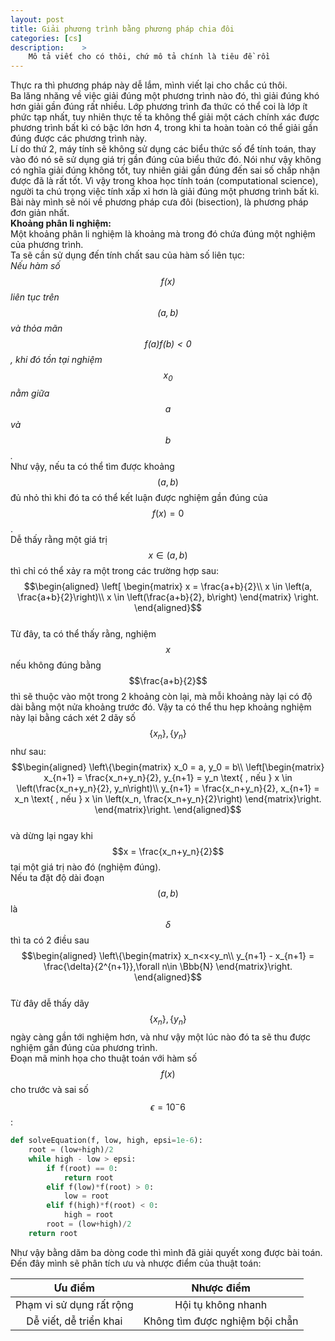 ```yaml
---
layout: post
title: Giải phương trình bằng phương pháp chia đôi
categories: [cs]
description:    >
    Mô tả viết cho có thôi, chứ mô tả chính là tiêu đề rồi
---
```

Thực ra thì phương pháp này dễ lắm, mình viết lại cho chắc cú thôi.  
Ba lăng nhăng về việc giải đúng một phương trình nào đó, thì giải đúng khó hơn giải gần đúng rất nhiều. Lớp phương trình đa thức có thể coi là lớp ít phức tạp nhất, tuy nhiên thực tế ta không thể giải một cách chính xác được phương trình bất kì có bậc lớn hơn 4, trong khi ta hoàn toàn có thể giải gần đúng được các phương trình này.  
Lí do thứ 2, máy tính sẽ không sử dụng các biểu thức số để tính toán, thay vào đó nó sẽ sử dụng giá trị gần đúng của biểu thức đó. Nói như vậy không có nghĩa giải đúng không tốt, tuy nhiên giải gần đúng đến sai số chấp nhận được đã là rất tốt.  Vì vậy trong khoa học tính toán (computational science), người ta chú trọng việc tính xấp xỉ hơn là giải đúng một phương trình bất kì.  
Bài này mình sẽ nói về phương pháp cưa đôi (bisection), là phương pháp đơn giản nhất.  
**Khoảng phân li nghiệm:**  
Một khoảng phân li nghiệm là khoảng mà trong đó chứa đúng một nghiệm của phương trình.  
Ta sẽ cần sử dụng đến tính chất sau của hàm số liên tục:  
*Nếu hàm số $$f(x)$$ liên tục trên $$(a, b)$$ và thỏa mãn $$f(a)f(b)<0$$, khi đó tồn tại nghiệm $$x_0$$ nằm giữa $$a$$ và $$b$$.*    
Như vậy, nếu ta có thể tìm được khoảng $$(a, b)$$ đủ nhỏ thì khi đó ta có thể kết luận được nghiệm gần đúng của $$f(x)=0$$.  
Dễ thấy rằng một giá trị $$x \in (a, b)$$ thì chỉ có thể xảy ra một trong các trường hợp sau:  
$$\begin{aligned}
\left[
\begin{matrix}
x = \frac{a+b}{2}\\ 
x \in \left(a, \frac{a+b}{2}\right)\\ 
x \in \left(\frac{a+b}{2}, b\right)
\end{matrix}
\right.
\end{aligned}$$  
Từ đây, ta có thể thấy rằng, nghiệm $$x$$ nếu không đúng bằng $$\frac{a+b}{2}$$ thì sẽ thuộc vào một trong 2 khoảng còn lại, mà mỗi khoảng này lại có độ dài bằng một nửa khoảng trước đó. Vậy ta có thể thu hẹp khoảng nghiệm này lại bằng cách xét 2 dãy số $$\{x_n\}, \{y_n\}$$ như sau:  
$$\begin{aligned}
\left\{\begin{matrix}
    x_0 = a, y_0 = b\\ 
    \left[\begin{matrix}
    x_{n+1} = \frac{x_n+y_n}{2}, y_{n+1} = y_n \text{    , nếu    }  x \in \left(\frac{x_n+y_n}{2}, y_n\right)\\ 
    y_{n+1} = \frac{x_n+y_n}{2}, x_{n+1} = x_n \text{    , nếu    }  x \in \left(x_n, \frac{x_n+y_n}{2}\right)
    \end{matrix}\right.
\end{matrix}\right.
\end{aligned}$$  
và dừng lại ngay khi $$x = \frac{x_n+y_n}{2}$$ tại một giá trị nào đó (nghiệm đúng).  
Nếu ta đặt độ dài đoạn $$(a, b)$$ là $$\delta$$ thì ta có 2 điều sau 
$$\begin{aligned}
\left\{\begin{matrix}
x_n<x<y_n\\ 
y_{n+1} - x_{n+1} = \frac{\delta}{2^{n+1}},\forall n\in \Bbb{N}
\end{matrix}\right.
\end{aligned}$$  
Từ đây dễ thấy dãy $$\{x_n\}, \{y_n\}$$ ngày càng gần tới nghiệm hơn, và như vậy một lúc nào đó ta sẽ thu được nghiệm gần đúng của phương trình.  
Đoạn mã minh họa cho thuật toán với hàm số $$f(x)$$ cho trước và sai số $$\epsilon = 10^-6$$:  
~~~python
def solveEquation(f, low, high, epsi=1e-6):
    root = (low+high)/2
    while high - low > epsi:
        if f(root) == 0:
            return root
        elif f(low)*f(root) > 0:
            low = root
        elif f(high)*f(root) < 0:
            high = root
        root = (low+high)/2
    return root
~~~  
Như vậy bằng dăm ba dòng code thì mình đã giải quyết xong được bài toán.  
Đến đây mình sẽ phân tích ưu và nhược điểm của thuật toán: 
 
|          Ưu điểm         |           Nhược điểm           |
|:------------------------:|:------------------------------:|
| Phạm vi sử dụng rất rộng |       Hội tụ không nhanh       |
|  Dễ viết, dễ triển khai  | Không tìm được nghiệm bội chẵn |